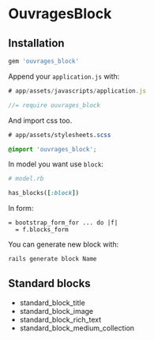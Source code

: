 # OuvragesBlock

## Installation

```ruby
gem 'ouvrages_block'
```

Append your `application.js` with:

```js
# app/assets/javascripts/application.js

//= require ouvrages_block
```

And import css too.

```css
# app/assets/stylesheets.scss

@import 'ouvrages_block';
```

In model you want use `block`:

```rb
# model.rb

has_blocks([:block])
```

In form:

```slim
= bootstrap_form_for ... do |f|
  = f.blocks_form
```

You can generate new block with:

```sh
rails generate block Name
```

## Standard blocks

- standard_block_title
- standard_block_image
- standard_block_rich_text
- standard_block_medium_collection

